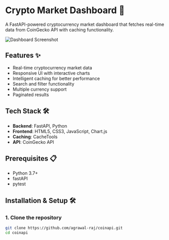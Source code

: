 # Crypto Market Dashboard 🚀

A FastAPI-powered cryptocurrency market dashboard that fetches real-time data from CoinGecko API with caching functionality.

![Dashboard Screenshot](https://imgur.com/a/IMxBBiN)

## Features ✨

- Real-time cryptocurrency market data
- Responsive UI with interactive charts
- Intelligent caching for better performance
- Search and filter functionality
- Multiple currency support
- Paginated results

## Tech Stack 🛠️

- **Backend**: FastAPI, Python
- **Frontend**: HTML5, CSS3, JavaScript, Chart.js
- **Caching**: CacheTools
- **API**: CoinGecko API

## Prerequisites 📋

- Python 3.7+
- fastAPI
- pytest

## Installation & Setup 🛠️

### 1. Clone the repository
```bash
git clone https://github.com/agrawal-raj/coinapi.git
cd coinapi

